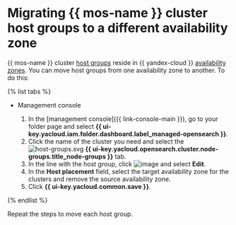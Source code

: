 # Migrating {{ mos-name }} cluster host groups to a different availability zone

{{ mos-name }} cluster [host groups](../concepts/host-groups.md) reside in {{ yandex-cloud }} [availability zones](../../overview/concepts/geo-scope.md). You can move host groups from one availability zone to another. To do this:

{% list tabs %}

- Management console

   1. In the [management console]({{ link-console-main }}), go to your folder page and select **{{ ui-key.yacloud.iam.folder.dashboard.label_managed-opensearch }}**.
   1. Click the name of the cluster you need and select the ![host-groups.svg](../../_assets/mdb/host-groups.svg) **{{ ui-key.yacloud.opensearch.cluster.node-groups.title_node-groups }}** tab.
   1. In the line with the host group, click ![image](../../_assets/horizontal-ellipsis.svg) and select **Edit**.
   1. In the **Host placement** field, select the target availability zone for the clusters and remove the source availability zone.
   1. Click **{{ ui-key.yacloud.common.save }}**.

{% endlist %}

Repeat the steps to move each host group.
